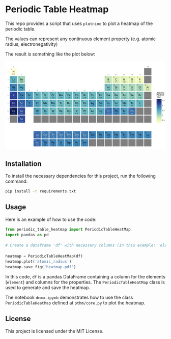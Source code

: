 # Periodic Table Heatmap

This repo provides a script that uses `plotnine` to plot a heatmap of the periodic table. 

The values can represent any continuous element property (e.g. atomic radius, electronegativity)

The result is something like the plot below:

![periodic table heatmap](etc/atomic_radius.png "Atomic_radius")

## Installation

To install the necessary dependencies for this project, run the following command:

```bash
pip install -r requirements.txt
```

## Usage

Here is an example of how to use the code:

```python
from periodic_table_heatmap import PeriodicTableHeatMap
import pandas as pd

# Create a dataframe 'df' with necessary columns (In this example: 'elements' and 'atomic_radius')

heatmap = PeriodicTableHeatMap(df)
heatmap.plot('atomic_radius')
heatmap.save_fig('heatmap.pdf')
```

In this code, `df` is a pandas DataFrame containing a column for the elements (`element`) and columns for the properties. The `PeriodicTableHeatMap` class is used to generate and save the heatmap.

The notebook `demo.ipynb` demonstrates how to use the class `PeriodicTableHeatMap` defined at `pthm/core.py` to plot the heatmap.

## License

This project is licensed under the MIT License.
